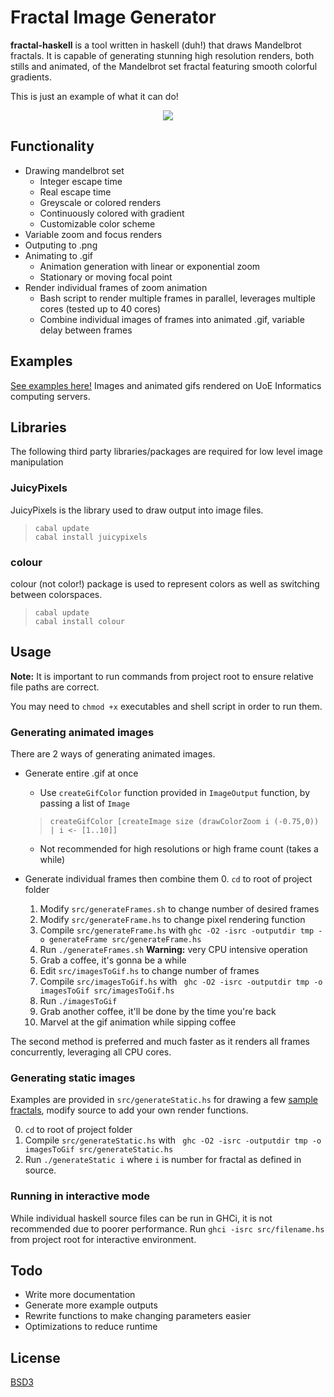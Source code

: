 # Fractal Image Generator

**fractal-haskell** is a tool written in haskell (duh!) that draws Mandelbrot fractals. 
It is capable of generating stunning high resolution renders, both stills and animated, 
of the Mandelbrot set fractal featuring smooth colorful gradients.

This is just an example of what it can do!
<p align="center"><img src=https://cloud.githubusercontent.com/assets/6357330/11373480/65881446-92ca-11e5-9f82-35cc851e660c.gif></p>

## Functionality
+ Drawing mandelbrot set
  + Integer escape time
  + Real escape time
  + Greyscale or colored renders
  + Continuously colored with gradient
  + Customizable color scheme
+ Variable zoom and focus renders
+ Outputing to .png
+ Animating to .gif
  + Animation generation with linear or exponential zoom
  + Stationary or moving focal point
+ Render individual frames of zoom animation
  + Bash script to render multiple frames in parallel, leverages multiple cores (tested up to 40 cores)
  + Combine individual images of frames into animated .gif, variable delay between frames
  
## Examples
[See examples here!](EXAMPLES.md)
Images and animated gifs rendered on UoE Informatics computing servers.

## Libraries
The following third party libraries/packages are required for low level image manipulation
### JuicyPixels
JuicyPixels is the library used to draw output into image files.    
>     cabal update
>     cabal install juicypixels

### colour
colour (not color!) package is used to represent colors as well as switching between colorspaces.
>     cabal update
>     cabal install colour

## Usage
**Note:** It is important to run commands from project root to ensure relative file paths are correct.

You may need to `chmod +x` executables and shell script in order to run them.

### Generating animated images
There are 2 ways of generating animated images.
+ Generate entire .gif at once
  + Use `createGifColor` function provided in `ImageOutput` function, by passing a list of `Image`   
  >     createGifColor [createImage size (drawColorZoom i (-0.75,0)) | i <- [1..10]]
  
  + Not recommended for high resolutions or high frame count (takes a while)
  
+ Generate individual frames then combine them
  0. `cd` to root of project folder
  1. Modify `src/generateFrames.sh` to change number of desired frames
  2. Modify `src/generateFrame.hs` to change pixel rendering function
  3. Compile `src/generateFrame.hs` with `ghc -O2 -isrc -outputdir tmp -o generateFrame src/generateFrame.hs`
  4. Run `./generateFrames.sh` **Warning:** very CPU intensive operation
  5. Grab a coffee, it's gonna be a while
  6. Edit `src/imagesToGif.hs` to change number of frames
  7. Compile `src/imagesToGif.hs` with ` ghc -O2 -isrc -outputdir tmp -o imagesToGif src/imagesToGif.hs`
  8. Run `./imagesToGif`
  9. Grab another coffee, it'll be done by the time you're back
  10. Marvel at the gif animation while sipping coffee
  
The second method is preferred and much faster as it renders all frames concurrently, leveraging all CPU cores.

### Generating static images
Examples are provided in `src/generateStatic.hs` for drawing a few [sample fractals](EXAMPLES.md), 
modify source to add your own render functions.
  
  0. `cd` to root of project folder 
  1. Compile `src/generateStatic.hs` with ` ghc -O2 -isrc -outputdir tmp -o imagesToGif src/generateStatic.hs`
  2. Run `./generateStatic i` where `i` is number for fractal as defined in source.

### Running in interactive mode
While individual haskell source files can be run in GHCi, it is not recommended due to poorer performance.
Run `ghci -isrc src/filename.hs` from project root for interactive environment.

## Todo
+ Write more documentation
+ Generate more example outputs
+ Rewrite functions to make changing parameters easier
+ Optimizations to reduce runtime

## License
[BSD3](LICENSE)
